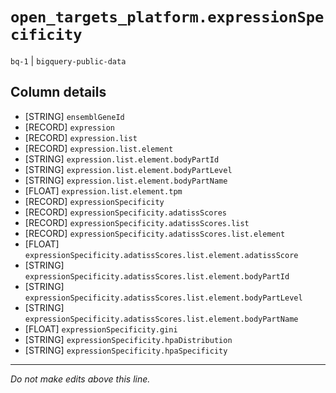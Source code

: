 # `open_targets_platform.expressionSpecificity`
`bq-1` | `bigquery-public-data`

## Column details
* [STRING]    `ensemblGeneId`
* [RECORD]    `expression`
* [RECORD]    `expression.list`
* [RECORD]    `expression.list.element`
* [STRING]    `expression.list.element.bodyPartId`
* [STRING]    `expression.list.element.bodyPartLevel`
* [STRING]    `expression.list.element.bodyPartName`
* [FLOAT]     `expression.list.element.tpm`
* [RECORD]    `expressionSpecificity`
* [RECORD]    `expressionSpecificity.adatissScores`
* [RECORD]    `expressionSpecificity.adatissScores.list`
* [RECORD]    `expressionSpecificity.adatissScores.list.element`
* [FLOAT]     `expressionSpecificity.adatissScores.list.element.adatissScore`
* [STRING]    `expressionSpecificity.adatissScores.list.element.bodyPartId`
* [STRING]    `expressionSpecificity.adatissScores.list.element.bodyPartLevel`
* [STRING]    `expressionSpecificity.adatissScores.list.element.bodyPartName`
* [FLOAT]     `expressionSpecificity.gini`
* [STRING]    `expressionSpecificity.hpaDistribution`
* [STRING]    `expressionSpecificity.hpaSpecificity`

-------------------------------------------------------------------------------
*Do not make edits above this line.*
